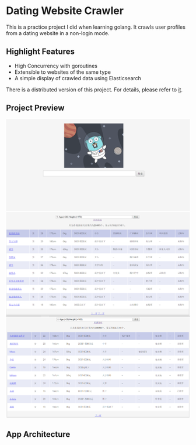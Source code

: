 # Dating Website Crawler

This is a practice project I did when learning golang. It crawls user profiles from a dating website in a non-login mode.



## Highlight Features

- High Concurrency with goroutines
- Extensible to websites of the same type
- A simple display of crawled data using Elasticsearch



There is a distributed version of this project. For details, please refer to [it](https://github.com/Victor515/rpc-crawler).



## Project Preview

<div>

<img src="screenshots/00-homepage.PNG">

<img src="screenshots/01-searchresult.PNG">

<img src="screenshots/02-searchresult.PNG">

</div>

## App Architecture 





  